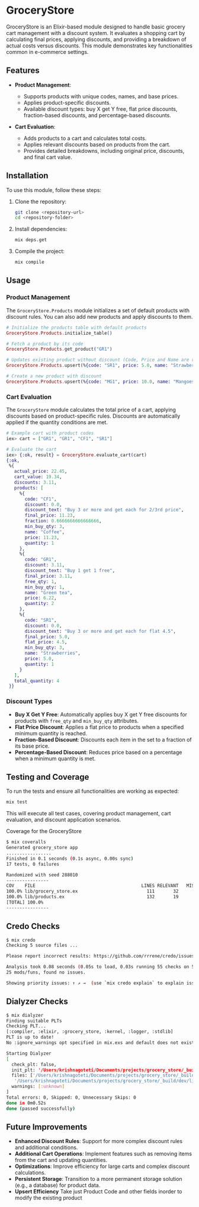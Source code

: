 # GroceryStore

GroceryStore is an Elixir-based module designed to handle basic grocery cart management with a discount system. It evaluates a shopping cart by calculating final prices, applying discounts, and providing a breakdown of actual costs versus discounts. This module demonstrates key functionalities common in e-commerce settings.

## Features

- **Product Management**:

  - Supports products with unique codes, names, and base prices.
  - Applies product-specific discounts.
  - Available discount types: buy X get Y free, flat price discounts, fraction-based discounts, and percentage-based discounts.

- **Cart Evaluation**:
  - Adds products to a cart and calculates total costs.
  - Applies relevant discounts based on products from the cart.
  - Provides detailed breakdowns, including original price, discounts, and final cart value.

## Installation

To use this module, follow these steps:

1. Clone the repository:

   ```bash
   git clone <repository-url>
   cd <repository-folder>
   ```

2. Install dependencies:

   ```bash
   mix deps.get
   ```

3. Compile the project:
   ```bash
   mix compile
   ```

## Usage

### Product Management

The `GroceryStore.Products` module initializes a set of default products with discount rules. You can also add new products and apply discounts to them.

```elixir
# Initialize the products table with default products
GroceryStore.Products.initialize_table()

# Fetch a product by its code
GroceryStore.Products.get_product("GR1")

# Updates existing product without discount (Code, Price and Name are required for any product modifications)
GroceryStore.Products.upsert(%{code: "SR1", price: 5.0, name: "Strawberries"})

# Create a new product with discount
GroceryStore.Products.upsert(%{code: "MG1", price: 10.0, name: "Mangoes", min_buy_qty: 2, discount_percent: 50})
```

### Cart Evaluation

The `GroceryStore` module calculates the total price of a cart, applying discounts based on product-specific rules. Discounts are automatically applied if the quantity conditions are met.

```elixir
# Example cart with product codes
iex> cart = ["GR1", "GR1", "CF1", "SR1"]

# Evaluate the cart
iex> {:ok, result} = GroceryStore.evaluate_cart(cart)
{:ok,
 %{
   actual_price: 22.45,
   cart_value: 19.34,
   discounts: 3.11,
   products: [
     %{
       code: "CF1",
       discount: 0.0,
       discount_text: "Buy 3 or more and get each for 2/3rd price",
       final_price: 11.23,
       fraction: 0.6666666666666666,
       min_buy_qty: 3,
       name: "Coffee",
       price: 11.23,
       quantity: 1
     },
     %{
       code: "GR1",
       discount: 3.11,
       discount_text: "Buy 1 get 1 free",
       final_price: 3.11,
       free_qty: 1,
       min_buy_qty: 1,
       name: "Green tea",
       price: 6.22,
       quantity: 2
     },
     %{
       code: "SR1",
       discount: 0.0,
       discount_text: "Buy 3 or more and get each for flat 4.5",
       final_price: 5.0,
       flat_price: 4.5,
       min_buy_qty: 3,
       name: "Strawberries",
       price: 5.0,
       quantity: 1
     }
   ],
   total_quantity: 4
 }}
```

### Discount Types

- **Buy X Get Y Free**: Automatically applies buy X get Y free discounts for products with `free_qty` and `min_buy_qty` attributes.
- **Flat Price Discount**: Applies a flat price to products when a specified minimum quantity is reached.
- **Fraction-Based Discount**: Discounts each item in the set to a fraction of its base price.
- **Percentage-Based Discount**: Reduces price based on a percentage when a minimum quantity is met.

## Testing and Coverage

To run the tests and ensure all functionalities are working as expected:

```bash
mix test
```

This will execute all test cases, covering product management, cart evaluation, and discount application scenarios.

Coverage for the GroceryStore

```bash
$ mix coveralls
Generated grocery_store app
.................
Finished in 0.1 seconds (0.1s async, 0.00s sync)
17 tests, 0 failures

Randomized with seed 288010
----------------
COV    FILE                                        LINES RELEVANT   MISSED
100.0% lib/grocery_store.ex                          111       32        0
100.0% lib/products.ex                               132       19        0
[TOTAL] 100.0%
----------------
```

## Credo Checks

```bash
$ mix credo
Checking 5 source files ...

Please report incorrect results: https://github.com/rrrene/credo/issues

Analysis took 0.08 seconds (0.05s to load, 0.03s running 55 checks on 5 files)
25 mods/funs, found no issues.

Showing priority issues: ↑ ↗ →  (use `mix credo explain` to explain issues, `mix credo --help` for options).
```

## Dialyzer Checks

```bash
$ mix dialyzer
Finding suitable PLTs
Checking PLT...
[:compiler, :elixir, :grocery_store, :kernel, :logger, :stdlib]
PLT is up to date!
No :ignore_warnings opt specified in mix.exs and default does not exist.

Starting Dialyzer
[
  check_plt: false,
  init_plt: '/Users/krishnagoteti/Documents/projects/grocery_store/_build/dev/dialyxir_erlang-24.3.4.2_elixir-1.14.5_deps-dev.plt',
  files: ['/Users/krishnagoteti/Documents/projects/grocery_store/_build/dev/lib/grocery_store/ebin/Elixir.GroceryStore.Products.beam',
   '/Users/krishnagoteti/Documents/projects/grocery_store/_build/dev/lib/grocery_store/ebin/Elixir.GroceryStore.beam'],
  warnings: [:unknown]
]
Total errors: 0, Skipped: 0, Unnecessary Skips: 0
done in 0m0.52s
done (passed successfully)
```

## Future Improvements

- **Enhanced Discount Rules**: Support for more complex discount rules and additional conditions.
- **Additional Cart Operations**: Implement features such as removing items from the cart and updating quantities.
- **Optimizations**: Improve efficiency for large carts and complex discount calculations.
- **Persistent Storage**: Transition to a more permanent storage solution (e.g., a database) for product data.
- **Upsert Efficiency** Take just Product Code and other fields inorder to modify the existing product

